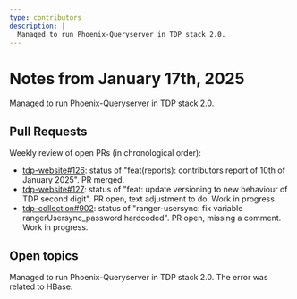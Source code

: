 ```yaml
---
type: contributors
description: |
  Managed to run Phoenix-Queryserver in TDP stack 2.0.
---
```


# Notes from January 17th, 2025

Managed to run Phoenix-Queryserver in TDP stack 2.0.

## Pull Requests

Weekly review of open PRs (in chronological order):

- [tdp-website#126](https://github.com/TOSIT-IO/tdp-website/pull/126): status of "feat(reports): contributors report of 10th of January 2025". PR merged.
- [tdp-website#127](https://github.com/TOSIT-IO/tdp-website/pull/127): status of "feat: update versioning to new behaviour of TDP second digit". PR open, text adjustment to do. Work in progress.
- [tdp-collection#902](https://github.com/TOSIT-IO/tdp-collection/pull/902): status of "ranger-usersync: fix variable rangerUsersync_password hardcoded". PR open, missing a comment. Work in progress.

## Open topics

Managed to run Phoenix-Queryserver in TDP stack 2.0. The error was related to HBase.
